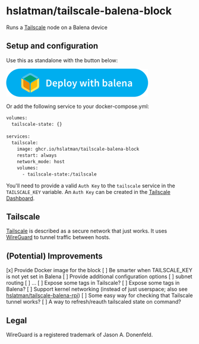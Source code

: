 # hslatman/tailscale-balena-block

Runs a [Tailscale](https://tailscale.com/) node on a Balena device

## Setup and configuration

Use this as standalone with the button below:

[![tailscale block deploy with balena](/deploy.svg)](https://dashboard.balena-cloud.com/deploy?repoUrl=https://github.com/hslatman/tailscale-balena-block)

Or add the following service to your docker-compose.yml:

```dockerfile  
volumes:
  tailscale-state: {}

services:
  tailscale:
    image: ghcr.io/hslatman/tailscale-balena-block
    restart: always
    network_mode: host
    volumes:
      - tailscale-state:/tailscale
```

You'll need to provide a valid `Auth Key` to the `tailscale` service in the `TAILSCALE_KEY` variable.
An `Auth Key` can be created in the [Tailscale Dashboard](https://login.tailscale.com/admin/settings/authkeys).

## Tailscale

[Tailscale](https://tailscale.com/) is described as a secure network that just works.
It uses [WireGuard](https://www.wireguard.com/) to tunnel traffic between hosts.

## (Potential) Improvements

[x] Provide Docker image for the block
[ ] Be smarter when TAILSCALE_KEY is not yet set in Balena
[ ] Provide additional configuration options
    [ ] subnet routing
    [ ] ...
[ ] Expose some tags in Tailscale?
[ ] Expose some tags in Balena?
[ ] Support kernel networking (instead of just userspace; also see [hslatman/tailscale-balena-rpi](https://github.com/hslatman/tailscale-balena-rpi))
[ ] Some easy way for checking that Tailscale tunnel works?
[ ] A way to refresh/reauth tailscaled state on command?

## Legal

WireGuard is a registered trademark of Jason A. Donenfeld.